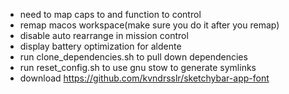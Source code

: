 - need to map caps to <ESC> and function to control
- remap macos workspace(make sure you do it after you remap)
- disable auto rearrange in mission control
- display battery optimization for aldente
- run clone_dependencies.sh to pull down dependencies
- run reset_config.sh to use gnu stow to generate symlinks
- download https://github.com/kvndrsslr/sketchybar-app-font
